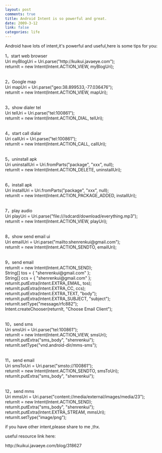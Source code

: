```yaml
--- 
layout: post
comments: true
title: Android Intent is so powerful and great.
date: 2009-3-12
link: false
categories: life
---
```

<p>Android have lots of intent,it's powerful and useful,here is some tips for you:</p>
<p>1，start web browser<br />
Uri myBlogUri = Uri.parse(&quot;http://kuikui.javaeye.com&quot;);<br />
returnIt = new Intent(Intent.ACTION_VIEW, myBlogUri);</p>
<p><br />
2，Google map<br />
Uri mapUri = Uri.parse(&quot;geo:38.899533,-77.036476&quot;);<br />
returnIt = new Intent(Intent.ACTION_VIEW, mapUri);</p>
<p><br />
3，show dialer tel <br />
Uri telUri = Uri.parse(&quot;tel:100861&quot;);<br />
returnIt = new Intent(Intent.ACTION_DIAL, telUri);</p>
<p><br />
4，start call dialar<br />
Uri callUri = Uri.parse(&quot;tel:100861&quot;);<br />
returnIt = new Intent(Intent.ACTION_CALL, callUri);</p>
<p><br />
5，uninstall apk<br />
Uri uninstallUri = Uri.fromParts(&quot;package&quot;, &quot;xxx&quot;, null);<br />
returnIt = new Intent(Intent.ACTION_DELETE, uninstallUri);</p>
<p><br />
6，install apk<br />
Uri installUri = Uri.fromParts(&quot;package&quot;, &quot;xxx&quot;, null);<br />
returnIt = new Intent(Intent.ACTION_PACKAGE_ADDED, installUri);</p>
<p><br />
7，play audio<br />
Uri playUri = Uri.parse(&quot;file:///sdcard/download/everything.mp3&quot;);<br />
returnIt = new Intent(Intent.ACTION_VIEW, playUri);</p>
<p><br />
8，show send email ui<br />
Uri emailUri = Uri.parse(&quot;mailto:shenrenkui@gmail.com&quot;);<br />
returnIt = new Intent(Intent.ACTION_SENDTO, emailUri);</p>
<p><br />
9，send email<br />
returnIt = new Intent(Intent.ACTION_SEND);<br />
String[] tos = { &quot;shenrenkui@gmail.com&quot; };<br />
String[] ccs = { &quot;shenrenkui@gmail.com&quot; };<br />
returnIt.putExtra(Intent.EXTRA_EMAIL, tos);<br />
returnIt.putExtra(Intent.EXTRA_CC, ccs);<br />
returnIt.putExtra(Intent.EXTRA_TEXT, &quot;body&quot;);<br />
returnIt.putExtra(Intent.EXTRA_SUBJECT, &quot;subject&quot;);<br />
returnIt.setType(&quot;message/rfc882&quot;);<br />
Intent.createChooser(returnIt, &quot;Choose Email Client&quot;);</p>
<p><br />
10，send sms<br />
Uri smsUri = Uri.parse(&quot;tel:100861&quot;);<br />
returnIt = new Intent(Intent.ACTION_VIEW, smsUri);<br />
returnIt.putExtra(&quot;sms_body&quot;, &quot;shenrenkui&quot;);<br />
returnIt.setType(&quot;vnd.android-dir/mms-sms&quot;);</p>
<p><br />
11，send email<br />
Uri smsToUri = Uri.parse(&quot;smsto://100861&quot;);<br />
returnIt = new Intent(Intent.ACTION_SENDTO, smsToUri);<br />
returnIt.putExtra(&quot;sms_body&quot;, &quot;shenrenkui&quot;);</p>
<p><br />
12，send mms<br />
Uri mmsUri = Uri.parse(&quot;content://media/external/images/media/23&quot;);<br />
returnIt = new Intent(Intent.ACTION_SEND);<br />
returnIt.putExtra(&quot;sms_body&quot;, &quot;shenrenkui&quot;);<br />
returnIt.putExtra(Intent.EXTRA_STREAM, mmsUri);<br />
returnIt.setType(&quot;image/png&quot;);&nbsp;</p>
<p>if you have other intent,please share to me ,thx.</p>
<p>useful resource link here:</p>
<p>http://kuikui.javaeye.com/blog/318627</p>
